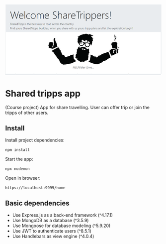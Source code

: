 


![sahred-tripps-image](public/dist/intro-image.jpg)
# Shared tripps app

(Course project) App for share travelling. User can offer trip or join the tripps of other users.

## Install

Install project dependencies:
```
npm install
```
Start the app:
```
npx nodemon
```

Open in browser:
```
https://localhost:9999/home
```
## Basic dependencies
* Use Express.js as a back-end framework (^4.17.1)
* Use MongoDB as a database (^3.5.9)
* Use Mongoose for database modeling (^5.9.20)
* Use JWT to authenticate users (^8.5.1)
* Use Handlebars as view engine (^4.0.4)
